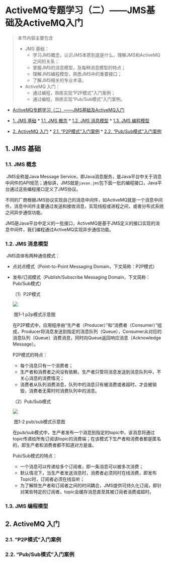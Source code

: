 # ActiveMQ专题学习（二）——JMS基础及ActiveMQ入门

>本节内容主要包含
>
>- JMS 基础：
>    - 学习JMS概念，认识JMS本质到底是什么，理解JMS和ActiveMQ之间的关系；
>    - 掌握JMS的消息模型，及每种消息模型的特点；
>    - 理解JMS编程模型，熟悉JMS中的重要接口；
>    - 了解JMS相关的专业术语。
>- ActiveMQ 入门：
>    - 通过编程，熟练实现“P2P模式”入门案例；
>    - 通过编程，熟练实现“Pub/Sub模式”入门案例。



* [ActiveMQ专题学习（二）——JMS基础及ActiveMQ入门](#activemq专题学习二jms基础及activemq入门)
* [1.	JMS 基础](#1jms-基础)
      * [1.1.	JMS 概念](#11jms-概念)
      * [1.2.	JMS 消息模型](#12jms-消息模型)
      * [1.3.	JMS 编程模型](#13jms-编程模型)
   
* [2.	ActiveMQ 入门](#2activemq-入门)
      * [2.1.	“P2P模式”入门案例](#21p2p模式入门案例)
      * [2.2.	“Pub/Sub模式”入门案例](#22pubsub模式入门案例)


## 1.	JMS 基础

### 1.1.	JMS 概念

​		JMS全称是Java Message Service，即Java消息服务，是Java平台中关于消息中间件的API规范；通俗讲，JMS就是`javax.jms`包下面一批的编程接口，Java平台通过这些编程接口定义了JMS协议。

​		不同的厂商根据JMS协议实现自己的消息中间件，如ActiveMQ就是一个消息中间件，消息中间件主要通过发送和接收消息，实现线程或进程之间，或者分布式系统之间异步通信功能。

​		JMS是Java平台中定义的一批接口，ActiveMQ是基于JMS定义的接口实现的消息中间件，我们编程通过ActiveMQ实现异步通信功能。



### 1.2.	JMS 消息模型

​		JMS具体有两种通信模式：

- 点对点模式（Point-to-Point Messaging Domain，下文简称：P2P模式）

- 发布/订阅模式（Publish/Subscribe Messaging Domain，下文简称：Pub/Sub模式）

  

  （1）P2P模式

  ![](/Users/bethanwang/师创——工作/专题课/ActiveMQ/pic/p2p模式.png)

  ​																						图1-1 p2p模式示意图

  在P2P模式中，应用程序由“生产者（Producer）”和“消费者（Consumer）”组成，Producer将消息发送到指定的消息队列（Queue），Consumer从对应的消息队列（Queue）消费消息，同时向Queue返回响应消息（Acknowledge Message）。

  P2P模式的特点：

  - 每个消息只有一个消费者；
  - 生产者和消费者之间没有依赖，生产者只管将消息发送到消息队列中，不关心消息的消费情况；
  - 消费者从队列消费消息，队列中的消息只有被消费或者超时，才会被销毁，消费者无需时时消费队列中的消息。

  

  （2）Pub/Sub模式

  ![](/Users/bethanwang/师创——工作/专题课/ActiveMQ/pic/pub:sub模式.png)

  ​																						图1-2 pub/sub模式示意图

  在pub/sub模式中，生产者发布一个消息到指定的topic中，该消息将通过topic传递给所有订阅该topic的消费端；在该模式下生产者和消费者都是匿名的，即生产者和消费者都不知道对方是谁。

  Pub/Sub模式的特点：

  - 一个消息可以传递给多个订阅者，即一条消息可以被多次消费；
  - 默认情况下，当生产者发送消息时，消费者必须同时在线消费，即发布Topic时，订阅者必须在线监听；
  - 为了解除生产者和订阅者之间的时间耦合，JMS提供可持久化订阅，即针对某些特定的订阅者，topic会缓存消息直至其被订阅者消费或超时。



### 1.3.	JMS 编程模型







## 2.	ActiveMQ 入门

### 2.1.	“P2P模式”入门案例





### 2.2.	“Pub/Sub模式”入门案例

















